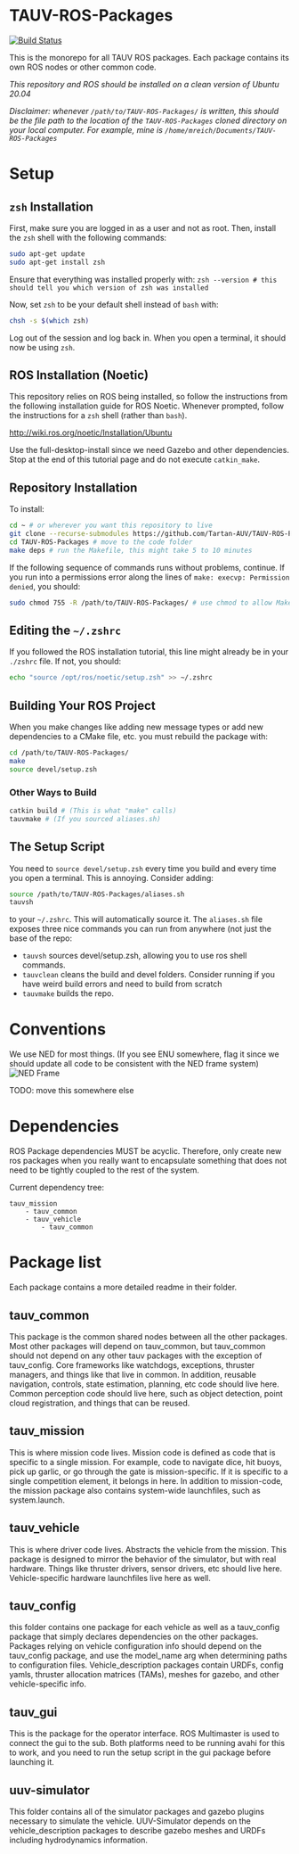 # TAUV-ROS-Packages
[![Build Status](https://travis-ci.com/Tartan-AUV/TAUV-ROS-Packages.svg?token=FrwKiSXG1hQbYsyh6LNc&branch=master)](https://travis-ci.com/Tartan-AUV/TAUV-ROS-Packages)

This is the monorepo for all TAUV ROS packages. Each package contains its own ROS nodes or other common code.

*This repository and ROS should be installed on a clean version of Ubuntu 20.04*

*Disclaimer: whenever `/path/to/TAUV-ROS-Packages/` is written, this should be the file path to the location of the `TAUV-ROS-Packages` cloned directory on your local computer. For example, mine is `/home/mreich/Documents/TAUV-ROS-Packages`*

# Setup
## `zsh` Installation
First, make sure you are logged in as a user and not as root. Then, install the `zsh` shell with the following commands:
```bash
sudo apt-get update
sudo apt-get install zsh
```

Ensure that everything was installed properly with:
``
zsh --version # this should tell you which version of zsh was installed
``

Now, set `zsh` to be your default shell instead of `bash` with:
```bash
chsh -s $(which zsh)
```
Log out of the session and log back in. When you open a terminal, it should now be using `zsh`. 

## ROS Installation (Noetic)
This repository relies on ROS being installed, so follow the instructions from the following installation guide for ROS Noetic. Whenever prompted, follow the instructions for a `zsh` shell (rather than `bash`).

http://wiki.ros.org/noetic/Installation/Ubuntu

Use the full-desktop-install since we need Gazebo and other dependencies. Stop at the end of this tutorial page and do not execute `catkin_make`.

## Repository Installation
To install:
```bash
cd ~ # or wherever you want this repository to live
git clone --recurse-submodules https://github.com/Tartan-AUV/TAUV-ROS-Packages # clone the code
cd TAUV-ROS-Packages # move to the code folder
make deps # run the Makefile, this might take 5 to 10 minutes
```

If the following sequence of commands runs without problems, continue. If you run into a permissions error along the lines of `make: execvp: Permission denied`, you should:

```bash
sudo chmod 755 -R /path/to/TAUV-ROS-Packages/ # use chmod to allow Makefiles and .sh files to be executed
```

## Editing the `~/.zshrc`
If you followed the ROS installation tutorial, this line might already be in your `./zshrc` file. If not, you should:
```bash
echo "source /opt/ros/noetic/setup.zsh" >> ~/.zshrc
```

## Building Your ROS Project
When you make changes like adding new message types or add new dependencies to a CMake file, etc. you must rebuild the package with:
```bash
cd /path/to/TAUV-ROS-Packages/
make
source devel/setup.zsh
```
    
### Other Ways to Build
```bash
catkin build # (This is what "make" calls)
tauvmake # (If you sourced aliases.sh)
```

## The Setup Script
You need to `source devel/setup.zsh` every time you build and every time you open a terminal. This is annoying. Consider adding:
```bash
source /path/to/TAUV-ROS-Packages/aliases.sh
tauvsh
```
to your `~/.zshrc`. This will automatically source it. The `aliases.sh` file exposes three nice commands you can run from anywhere (not just the base of the repo:

 * `tauvsh` sources devel/setup.zsh, allowing you to use ros shell commands.
 * `tauvclean` cleans the build and devel folders. Consider running if you have weird build errors and need to build from scratch
 * `tauvmake` builds the repo.

# Conventions
We use NED for most things. (If you see ENU somewhere, flag it since we should update all code to be consistent with the NED frame system)
![NED Frame](https://www.researchgate.net/publication/324590547/figure/fig3/AS:616757832200198@1524057934794/Body-frame-and-NED-frame-representation-of-linear-velocities-u-v-w-forces-X-Y-Z.png)

TODO: move this somewhere else

# Dependencies

ROS Package dependencies MUST be acyclic. Therefore, only create new ros packages when you really want to encapsulate something that does not need to be tightly coupled to the rest of the system.

Current dependency tree:

    tauv_mission
	    - tauv_common
	    - tauv_vehicle
		    - tauv_common
# Package list
Each package contains a more detailed readme in their folder.

## tauv_common
This package is the common shared nodes between all the other packages. Most other packages will depend on tauv_common, but tauv_common should not depend on any other tauv packages with the exception of tauv_config.
Core frameworks like watchdogs, exceptions, thruster managers, and things like that live in common. In addition, reusable navigation, controls, state estimation, planning, etc code should live here. Common perception code should live here, such as object detection, point cloud registration, and things that can be reused.

## tauv_mission
This is where mission code lives. Mission code is defined as code that is specific to a single mission. For example, code to navigate dice, hit buoys, pick up garlic, or go through the gate is mission-specific. If it is specific to a single competition element, it belongs in here.
In addition to mission-code, the mission package also contains system-wide launchfiles, such as system.launch.

## tauv_vehicle
This is where driver code lives. Abstracts the vehicle from the mission. This package is designed to mirror the behavior of the simulator, but with real hardware. Things like thruster drivers, sensor drivers, etc should live here. Vehicle-specific hardware launchfiles live here as well.

## tauv_config
this folder contains one package for each vehicle as well as a tauv_config package that simply declares dependencies on the other packages. Packages relying on vehicle configuration info should depend on the tauv_config package, and use the model_name arg when determining paths to configuration files. Vehicle_description packages contain URDFs, config yamls, thruster allocation matrices (TAMs), meshes for gazebo, and other vehicle-specific info.

## tauv_gui
This is the package for the operator interface. ROS Multimaster is used to connect the gui to the sub. Both platforms need to be running avahi for this to work, and you need to run the setup script in the gui package before launching it.

## uuv-simulator
This folder contains all of the simulator packages and gazebo plugins necessary to simulate the vehicle. UUV-Simulator depends on the vehicle_description packages to describe gazebo meshes and URDFs including hydrodynamics information.
